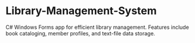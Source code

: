 # Library-Management-System
 C# Windows Forms app for efficient library management. Features include book cataloging, member profiles, and text-file data storage.

